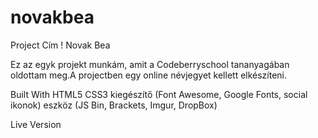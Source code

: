 # novakbea
Project Cím !
Novak Bea

Ez az egyk projekt munkám, amit a Codeberryschool tananyagában oldottam meg.A projectben egy online névjegyet kellett elkészíteni.

Built With
HTML5
CSS3
kiegészítő (Font Awesome, Google Fonts, social ikonok)
eszköz (JS Bin, Brackets, Imgur, DropBox)

Live Version
